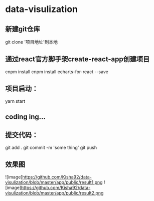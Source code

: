 # data-visulization

## 新建git仓库
git clone '项目地址'到本地

## 通过react官方脚手架create-react-app创建项目
cnpm install
cnpm install echarts-for-react --save

## 项目启动：
yarn start

## coding ing... 

## 提交代码：
git add .
git commit -m 'some thing'
git push

## 效果图
![image]https://github.com/Kisha92/data-visulization/blob/master/app/public/result1.png
![image]https://github.com/Kisha92/data-visulization/blob/master/app/public/result2.png
